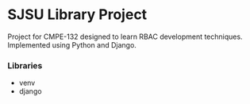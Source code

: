 # SJSU Library Project
Project for CMPE-132 designed to learn RBAC development techniques. Implemented using Python and Django.

### Libraries
* venv
* django